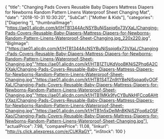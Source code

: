 {
	"title": "Changing Pads Covers Reusable Baby Diapers Mattress Diapers for Newborns Random Pattern Linens Waterproof Sheet Changing Mat",
	"date": "2018-10-31 10:30:20",
	"SubCat": ["Mother & Kids"],
	"categories": ["Diapering "],
	"thumbnailImage": "https://ae01.alicdn.com/kf/HTB1344AcNSYBuNjSspjq6x73VXaL/Changing-Pads-Covers-Reusable-Baby-Diapers-Mattress-Diapers-for-Newborns-Random-Pattern-Linens-Waterproof-Sheet-Changing.jpg_220x220.jpg",
	"BigImage": ["https://ae01.alicdn.com/kf/HTB1344AcNSYBuNjSspjq6x73VXaL/Changing-Pads-Covers-Reusable-Baby-Diapers-Mattress-Diapers-for-Newborns-Random-Pattern-Linens-Waterproof-Sheet-Changing.jpg","https://ae01.alicdn.com/kf/HTB1ZTUKdVooBKNjSZPhq6A2CXXak/Changing-Pads-Covers-Reusable-Baby-Diapers-Mattress-Diapers-for-Newborns-Random-Pattern-Linens-Waterproof-Sheet-Changing.jpg","https://ae01.alicdn.com/kf/HTB1S4TZn9tYBeNjSspaq6yOOFXaL/Changing-Pads-Covers-Reusable-Baby-Diapers-Mattress-Diapers-for-Newborns-Random-Pattern-Linens-Waterproof-Sheet-Changing.jpg","https://ae01.alicdn.com/kf/HTB1MKk9fyCYBuNkHFCcq6AHtVXaz/Changing-Pads-Covers-Reusable-Baby-Diapers-Mattress-Diapers-for-Newborns-Random-Pattern-Linens-Waterproof-Sheet-Changing.jpg","https://ae01.alicdn.com/kf/HTB1n5xDeiMnBKNjSZFoq6zOSFXao/Changing-Pads-Covers-Reusable-Baby-Diapers-Mattress-Diapers-for-Newborns-Random-Pattern-Linens-Waterproof-Sheet-Changing.jpg"],
	"actualPrice": 7.98,
	"comparePrice": 11.08,
	"linkurl": "http://s.click.aliexpress.com/e/CUKRaGY",
	"inStock": 100
}
